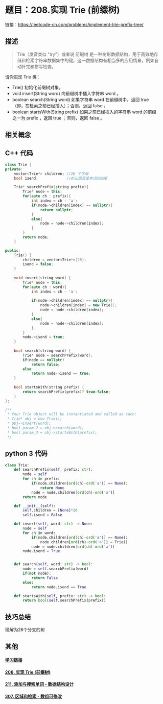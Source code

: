 # 题目：208.实现 Trie (前缀树)

链接：https://leetcode-cn.com/problems/implement-trie-prefix-tree/

## 描述

> Trie（发音类似 "try"）或者说 前缀树 是一种树形数据结构，用于高效地存储和检索字符串数据集中的键。这一数据结构有相当多的应用情景，例如自动补完和拼写检查。

请你实现 Trie 类：

- Trie() 初始化前缀树对象。
- void insert(String word) 向前缀树中插入字符串 word 。
- boolean search(String word) 如果字符串 word 在前缀树中，返回 true（即，在检索之前已经插入）；否则，返回 false 。
- boolean startsWith(String prefix) 如果之前已经插入的字符串 word 的前缀之一为 prefix ，返回 true ；否则，返回 false 。

## 相关概念

## C++ 代码

```cpp
class Trie {
private:
    vector<Trie*> children; //26 个字母
    bool isend;				//标记是否是单词的结尾

    Trie* searchPrefix(string prefix){
        Trie* node = this;
        for(auto ch : prefix){
            int index = ch - 'a';
            if(node->children[index] == nullptr){
                return nullptr;
            }
            else{
                node = node->children[index];
            }
        }
        return node;
    }

public:
    Trie() {
        children = vector<Trie*>(26);
        isend = false;
    }
    
    void insert(string word) {
        Trie* node = this;
        for(auto ch : word){
            int index = ch - 'a';
            
            if(node->children[index] == nullptr){
                node->children[index] = new Trie();
                node = node->children[index];
            }
            else{
                node = node->children[index];
            }
        }
        node->isend = true;
    }
    
    bool search(string word) {
        Trie* node = searchPrefix(word);
        if(node == nullptr)
            return false;
        else
            return node->isend == true;
    }
    
    bool startsWith(string prefix) {
        return searchPrefix(prefix)? true:false;
    }
};

/**
 * Your Trie object will be instantiated and called as such:
 * Trie* obj = new Trie();
 * obj->insert(word);
 * bool param_2 = obj->search(word);
 * bool param_3 = obj->startsWith(prefix);
 */
```

## python 3 代码

```python
class Trie:
    def searchPrefix(self, prefix: str):
        node = self
        for ch in prefix:
            if(node.children[ord(ch)-ord('a')] == None):
                return None
            node = node.children[ord(ch)-ord('a')]
        return node

    def __init__(self):
        self.children = [None]*26
        self.isend = False

    def insert(self, word: str) -> None:
        node = self
        for ch in word:
            if(node.children[ord(ch)-ord('a')] == None):
                node.children[ord(ch)-ord('a')] = Trie()
            node = node.children[ord(ch)-ord('a')]
        node.isend = True


    def search(self, word: str) -> bool:
        node = self.searchPrefix(word)
        if(not node):
            return False
        else:
            return node.isend == True

    def startsWith(self, prefix: str) -> bool:
        return bool(self.searchPrefix(prefix))
```

## 技巧总结

理解为26个分支的树


## 其他

#### [学习链接](https://blog.csdn.net/qq_29996285/article/details/86674779)

#### [208. 实现 Trie (前缀树)](https://leetcode-cn.com/problems/implement-trie-prefix-tree/)

#### [211. 添加与搜索单词 - 数据结构设计](https://leetcode-cn.com/problems/design-add-and-search-words-data-structure/)

#### [307. 区域和检索 - 数组可修改](https://leetcode-cn.com/problems/range-sum-query-mutable/)
